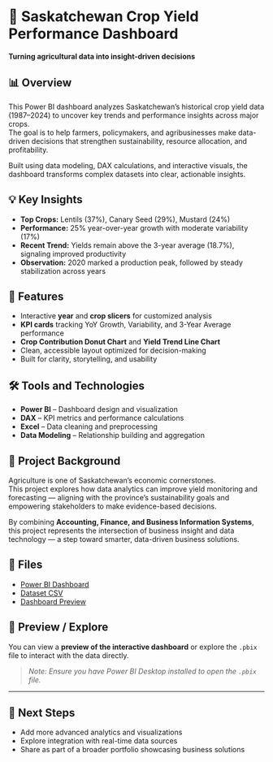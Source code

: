 # 🌾 Saskatchewan Crop Yield Performance Dashboard
**Turning agricultural data into insight-driven decisions**


## 📊 Overview
This Power BI dashboard analyzes Saskatchewan’s historical crop yield data (1987–2024) to uncover key trends and performance insights across major crops.  
The goal is to help farmers, policymakers, and agribusinesses make data-driven decisions that strengthen sustainability, resource allocation, and profitability.

Built using data modeling, DAX calculations, and interactive visuals, the dashboard transforms complex datasets into clear, actionable insights.


## 💡 Key Insights
- **Top Crops:** Lentils (37%), Canary Seed (29%), Mustard (24%)  
- **Performance:** 25% year-over-year growth with moderate variability (17%)  
- **Recent Trend:** Yields remain above the 3-year average (18.7%), signaling improved productivity  
- **Observation:** 2020 marked a production peak, followed by steady stabilization across years  


## 🧭 Features
- Interactive **year** and **crop slicers** for customized analysis  
- **KPI cards** tracking YoY Growth, Variability, and 3-Year Average performance  
- **Crop Contribution Donut Chart** and **Yield Trend Line Chart**  
- Clean, accessible layout optimized for decision-making  
- Built for clarity, storytelling, and usability  


## 🛠 Tools and Technologies
- **Power BI** – Dashboard design and visualization  
- **DAX** – KPI metrics and performance calculations  
- **Excel** – Data cleaning and preprocessing  
- **Data Modeling** – Relationship building and aggregation  


## 🌱 Project Background
Agriculture is one of Saskatchewan’s economic cornerstones.  
This project explores how data analytics can improve yield monitoring and forecasting — aligning with the province’s sustainability goals and empowering stakeholders to make evidence-based decisions.

By combining **Accounting, Finance, and Business Information Systems**, this project represents the intersection of business insight and data technology — a step toward smarter, data-driven business solutions.


## 📁 Files
- [Power BI Dashboard](./Saskatchewan%20Agriculture%20dashboard.pbix)  
- [Dataset CSV](./historical_actual_crop_yield_by_CAR%20(Dashboard%20Data).csvx)  
- [Dashboard Preview](./Saskatchewan%20Dashboard%20-%20ScreenShot.png)

## 🔗 Preview / Explore
You can view a **preview of the interactive dashboard** or explore the `.pbix` file to interact with the data directly.  

> *Note: Ensure you have Power BI Desktop installed to open the `.pbix` file.*
---

## 🚀 Next Steps
- Add more advanced analytics and visualizations  
- Explore integration with real-time data sources  
- Share as part of a broader portfolio showcasing business solutions  


